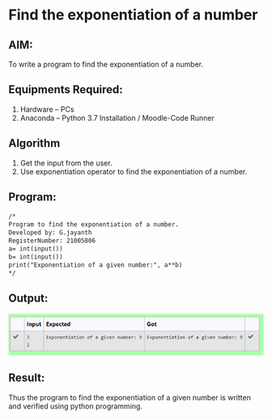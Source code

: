 # Find the exponentiation of a number

## AIM:
To write a program to find the exponentiation of a number.

## Equipments Required:
1. Hardware – PCs
2. Anaconda – Python 3.7 Installation / Moodle-Code Runner

## Algorithm
1. Get the input from the user.
2. Use exponentiation operator to find the exponentiation of a number.

## Program:
```
/*
Program to find the exponentiation of a number.
Developed by: G.jayanth
RegisterNumber: 21005806
a= int(input()) 
b= int(input()) 
print("Exponentiation of a given number:", a**b) 
*/
```

## Output:
![OUTPUT](./IMAGES/EXPO.PNG)


## Result:
Thus the program to find the exponentiation of a given number is written and verified using python programming.
